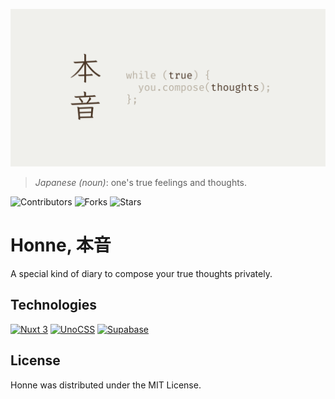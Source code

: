 [![Banner](./.github/assets/banner.png)](https://honne.vercel.app)

> *Japanese (noun)*: one's true feelings and thoughts.

![Contributors](https://img.shields.io/github/contributors/Lunari8546/Honne?style=for-the-badge)
![Forks](https://img.shields.io/github/forks/Lunari8546/Honne?style=for-the-badge)
![Stars](https://img.shields.io/github/stars/Lunari8546/Honne?style=for-the-badge)

# Honne, 本音
A special kind of diary to compose your true thoughts privately.

## Technologies
[![Nuxt 3](https://img.shields.io/badge/Nuxt.js-00DC82.svg?style=for-the-badge&logo=nuxtdotjs&logoColor=white)](https://nuxt.com)
[![UnoCSS](https://img.shields.io/badge/UnoCSS-333333.svg?style=for-the-badge&logo=UnoCSS&logoColor=white)](https://unocss.dev)
[![Supabase](https://img.shields.io/badge/Supabase-3FCF8E.svg?style=for-the-badge&logo=Supabase&logoColor=white)](https://supabase.com)

## License
Honne was distributed under the MIT License.
